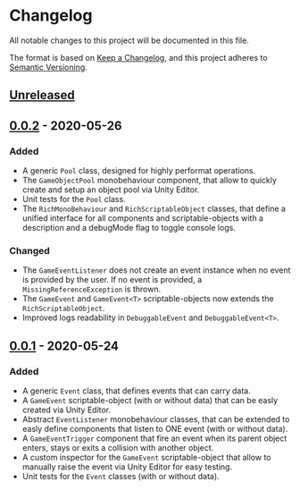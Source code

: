 # Changelog
All notable changes to this project will be documented in this file.

The format is based on [Keep a Changelog][], and this project adheres to [Semantic Versioning][].  

[Keep a Changelog]: https://keepachangelog.com/en/1.0.0/
[Semantic Versioning]: https://semver.org/spec/v2.0.0.html


## [Unreleased]


## [0.0.2] - 2020-05-26
### Added
 - 	A generic `Pool` class, designed for highly performat operations.
 - 	The `GameObjectPool` monobehaviour component, that allow to quickly create and setup an object pool 
 	via Unity Editor.
 -  Unit tests for the `Pool` class.
 -	The `RichMonoBehaviour` and `RichScriptableObject` classes, that define a unified interface for all 
	components and scriptable-objects with a description and a debugMode flag to toggle console logs.

### Changed
 -	The `GameEventListener` does not create an event instance when no event is provided by the user. 
	If no event is provided, a `MissingReferenceException` is thrown.
 -	The `GameEvent` and `GameEvent<T>` scriptable-objects now extends the `RichScriptableObject`.
 -	Improved logs readability in `DebuggableEvent` and `DebuggableEvent<T>`.


## [0.0.1] - 2020-05-24
### Added
 - 	A generic `Event` class, that defines events that can carry data.
 -  A `GameEvent` scriptable-object (with or without data) that can be easly created via Unity Editor.
 -  Abstract `EventListener` monobehaviour classes, that can be extended to easly define components that 
    listen to ONE event (with or without data).
 -  A `GameEventTrigger` component that fire an event when its parent object enters, stays or exits a 
    collision with another object.
 -  A custom inspector for the `GameEvent` scriptable-object that allow to manually raise the event via 
    Unity Editor for easy testing.
 -  Unit tests for the `Event` classes (with or without data).


[Unreleased]: https://github.com/Amheklerior/unity-core-library/compare/0.0.2...HEAD
[0.0.2]: https://github.com/Amheklerior/unity-core-library/compare/0.0.1...0.0.2
[0.0.1]: https://github.com/Amheklerior/unity-core-library/tree/0.0.1